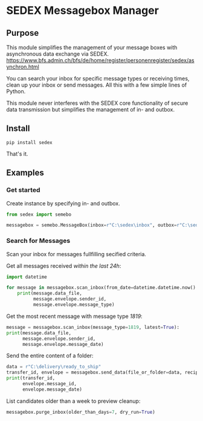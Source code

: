 # SEDEX Messagebox Manager

## Purpose
This module simplifies the management of your message boxes with asynchronous data exchange via SEDEX.
https://www.bfs.admin.ch/bfs/de/home/register/personenregister/sedex/asynchron.html


You can search your inbox for specific message types or receiving times, clean up your inbox or send messages.
All this with a few simple lines of Python.

This module never interferes with the SEDEX core functionality of secure data transmission but simplifies the management of in- and outbox.

## Install
``pip install sedex``

That's it.

## Examples
### Get started
Create instance by specifying in- and outbox.
```python
from sedex import semebo

messagebox = semebo.MessageBox(inbox=r"C:\sedex\inbox", outbox=r"C:\sedex\outbox")
```

### Search for Messages
Scan your inbox for messages fullfilling secified criteria.
  
Get all messages received _within the last 24h_:
```python
import datetime

for message in messagebox.scan_inbox(from_date=datetime.datetime.now() - datetime.timedelta(hours=24)):
    print(message.data_file,
          message.envelope.sender_id,
          message.envelope.message_type)
```

Get the most recent message with message type _1819_:
```python
message = messagebox.scan_inbox(message_type=1819, latest=True):
print(message.data_file,
      message.envelope.sender_id,
      message.envelope.message_date)
```

Send the entire content of a folder:
```python
data = r"C:\delivery\ready_to_ship"
transfer_id, envelope = messagebox.send_data(file_or_folder=data, recipient_id="CH1848", sender_id="Z!1819", message_type=1819)
print(transfer_id,
      envelope.message_id,
      envelope.message_date)
```

List candidates older than a week to preview cleanup:
```python
messagebox.purge_inbox(older_than_days=7, dry_run=True)
```